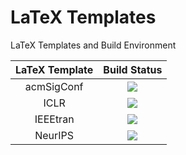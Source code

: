 # LaTeX Templates

LaTeX Templates and Build Environment

| LaTeX Template | Build Status |
|:--------------:|:------------:|
| acmSigConf | ![](https://github.com/ArmageddonKnight/acmSigConf/workflows/build/badge.svg) |
| ICLR       | ![](https://github.com/ArmageddonKnight/ICLR/workflows/build/badge.svg) |
| IEEEtran   | ![](https://github.com/ArmageddonKnight/IEEEtran/workflows/build/badge.svg) |
| NeurIPS    | ![](https://github.com/ArmageddonKnight/NeurIPS/workflows/build/badge.svg) |

